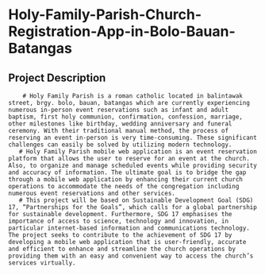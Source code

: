 # Holy-Family-Parish-Church-Registration-App-in-Bolo-Bauan-Batangas

## **Project Description**

        # Holy Family Parish is a roman catholic located in balintawak street, brgy. bolo, bauan, batangas which are currently experiencing numerous in-person event reservations such as infant and adult baptism, first holy communion, confirmation, confession, marriage, other milestones like birthday, wedding anniversary and funeral ceremony. With their traditional manual method, the process of reserving an event in-person is very time-consuming. These significant challenges can easily be solved by utilizing modern technology.  
       # Holy Family Parish mobile web application is an event reservation platform that allows the user to reserve for an event at the church. Also, to organize and manage scheduled events while providing security and accuracy of information. The ultimate goal is to bridge the gap through a mobile web application by enhancing their current church operations to accommodate the needs of the congregation including numerous event reservations and other services.
       # This project will be based on Sustainable Development Goal (SDG) 17, “Partnerships for the Goals”, which calls for a global partnership for sustainable development. Furthermore, SDG 17 emphasises the importance of access to science, technology and innovation, in particular internet-based information and communications technology. The project seeks to contribute to the achievement of SDG 17 by developing a mobile web application that is user-friendly, accurate and efficient to enhance and streamline the church operations by providing them with an easy and convenient way to access the church’s services virtually.
